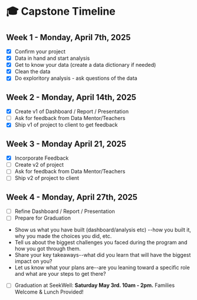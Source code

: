 # 🎓 Capstone Timeline 

## Week 1 - Monday, April 7th, 2025 

- [x] Confirm your project 
- [x] Data in hand and start analysis
- [x] Get to know your data (create a data dictionary if needed)
- [x] Clean the data
- [x] Do exploritory analysis - ask questions of the data 

## Week 2 -  Monday, April 14th, 2025

- [x] Create v1 of Dashboard / Report / Presentation 
- [ ] Ask for feedback from Data Mentor/Teachers 
- [x] Ship v1 of project to client to get feedback 

## Week 3 - Monday April 21, 2025  

- [x] Incorporate Feedback 
- [ ] Create v2 of project  
- [ ] Ask for feedback from Data Mentor/Teachers
- [ ] Ship v2 of project to client 

## Week 4 - Monday, April 27th, 2025

- [ ] Refine Dashboard / Report / Presentation 
- [ ] Prepare for Graduation 
* Show us what you have built (dashboard/analysis etc) --how you built it, why you made the choices you did, etc.
* Tell us about the biggest challenges you faced during the program and how you got through them.
* Share your key takeaways--what did you learn that will have the biggest impact on you?
* Let us know what your plans are--are you leaning toward a specific role and what are your steps to get there?
- [ ] Graduation at SeekWell: **Saturday May 3rd. 10am - 2pm.** Families Welcome & Lunch Provided!  
